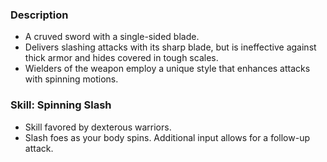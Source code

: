 ### Description
- A cruved sword with a single-sided blade.
- Delivers slashing attacks with its sharp blade, but is ineffective against thick armor and hides covered in tough scales.
- Wielders of the weapon employ a unique style that enhances attacks with spinning motions.
### Skill: Spinning Slash
- Skill favored by dexterous warriors.
- Slash foes as your body spins. Additional input allows for a follow-up attack.

